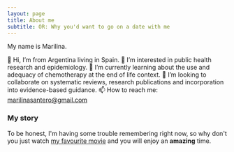 ```yaml
---
layout: page
title: About me
subtitle: OR: Why you'd want to go on a date with me
---
```

My name is Marilina.

👋 Hi, I’m from Argentina living in Spain.
👀 I’m interested in public health research and epidemiology.
🌱 I’m currently learning about the use and adequacy of chemotherapy at the end of life context.
💞️ I’m looking to collaborate on systematic reviews, research publications and incorporation into evidence-based guidance.
📫 How to reach me: marilinasantero@gmail.com

### My story

To be honest, I'm having some trouble remembering right now, so why don't you just watch [my favourite movie](https://es.wikipedia.org/wiki/El_laberinto_del_fauno) and you will enjoy an **amazing** time.
